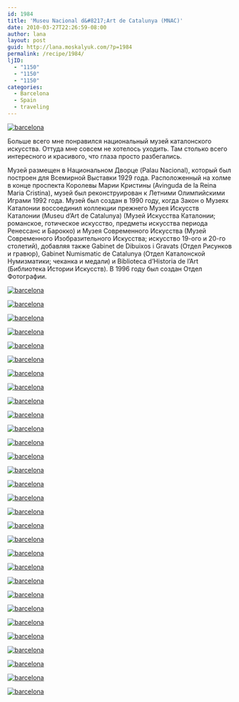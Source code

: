 ```yaml
---
id: 1984
title: 'Museu Nacional d&#8217;Art de Catalunya (MNAC)'
date: 2010-03-27T22:26:59-08:00
author: lana
layout: post
guid: http://lana.moskalyuk.com/?p=1984
permalink: /recipe/1984/
ljID:
  - "1150"
  - "1150"
  - "1150"
categories:
  - Barcelona
  - Spain
  - traveling
---
```

<a class="flickr-image alignnone" title="barcelona" href="http://www.flickr.com/photos/67405678@N00/4468396391/" target="_blank"><img src="http://farm5.static.flickr.com/4001/4468396391_9894b4f2f0.jpg" alt="barcelona" /></a>

Больше всего мне понравился национальный музей каталонского искусства. Оттуда мне совсем не хотелось уходить. Там столько всего интересного и красивого, что глаза просто разбегались.

Музей размещен в Национальном Дворце (Palau Nacional), который был построен для Всемирной Выставки 1929 года. Расположенный на холме в конце проспекта Королевы Марии Кристины (Avinguda de la Reina Maria Cristina), музей был реконструирован к Летними Олимпийскими Играми 1992 года. Музей был создан в 1990 году, когда Закон о Музеях Каталонии воссоединил коллекции прежнего Музея Искусств Каталонии (Museu d&#8217;Art de Catalunya) (Музей Искусства Каталонии; романское, готическое искусство, предметы искусства периода Ренессанс и Барокко) и Музея Современного Искусства (Музей Современного Изобразительного Искусства; искусство 19-ого и 20-го столетий), добавляя также Gabinet de Dibuixos i Gravats (Отдел Рисунков и гравюр), Gabinet Numismatic de Catalunya (Отдел Каталонской Нумизматики; чеканка и медали) и Biblioteca d&#8217;Historia de l&#8217;Art (Библиотека Истории Искусств). В 1996 году был создан Отдел Фотографии.

<a class="flickr-image alignnone" title="barcelona" href="http://www.flickr.com/photos/67405678@N00/4468444797/" target="_blank"><img src="http://farm3.static.flickr.com/2749/4468444797_0c46fed589.jpg" alt="barcelona" /></a>

<a class="flickr-image alignnone" title="barcelona" href="http://www.flickr.com/photos/67405678@N00/4468396859/" target="_blank"><img src="http://farm3.static.flickr.com/2707/4468396859_b0ffd07a9f.jpg" alt="barcelona" /></a>

<a class="flickr-image alignnone" title="barcelona" href="http://www.flickr.com/photos/67405678@N00/4469174084/" target="_blank"><img src="http://farm5.static.flickr.com/4065/4469174084_8089f5abd1.jpg" alt="barcelona" /></a>

<!--more-->

<a class="flickr-image alignnone" title="barcelona" href="http://www.flickr.com/photos/67405678@N00/4469175922/" target="_blank"><img src="http://farm5.static.flickr.com/4025/4469175922_4c0deaa7a4.jpg" alt="barcelona" /></a>

<a class="flickr-image alignnone" title="barcelona" href="http://www.flickr.com/photos/67405678@N00/4468402463/" target="_blank"><img src="http://farm5.static.flickr.com/4004/4468402463_f7d802a30c.jpg" alt="barcelona" /></a>

<a class="flickr-image alignnone" title="barcelona" href="http://www.flickr.com/photos/67405678@N00/4468403493/" target="_blank"><img src="http://farm5.static.flickr.com/4054/4468403493_873cab4904.jpg" alt="barcelona" /></a>

<a class="flickr-image alignnone" title="barcelona" href="http://www.flickr.com/photos/67405678@N00/4468405459/" target="_blank"><img src="http://farm5.static.flickr.com/4010/4468405459_706464453f.jpg" alt="barcelona" /></a>

<a class="flickr-image alignnone" title="barcelona" href="http://www.flickr.com/photos/67405678@N00/4468406819/" target="_blank"><img src="http://farm5.static.flickr.com/4061/4468406819_252bebd5c1.jpg" alt="barcelona" /></a>

<a class="flickr-image alignnone" title="barcelona" href="http://www.flickr.com/photos/67405678@N00/4469182820/" target="_blank"><img src="http://farm5.static.flickr.com/4017/4469182820_70a0912570.jpg" alt="barcelona" /></a>

<a class="flickr-image alignnone" title="barcelona" href="http://www.flickr.com/photos/67405678@N00/4469183644/" target="_blank"><img src="http://farm5.static.flickr.com/4066/4469183644_2f2f2153f0.jpg" alt="barcelona" /></a>

<a class="flickr-image alignnone" title="barcelona" href="http://www.flickr.com/photos/67405678@N00/4468408661/" target="_blank"><img src="http://farm5.static.flickr.com/4024/4468408661_f60480f584.jpg" alt="barcelona" /></a>

<a class="flickr-image alignnone" title="barcelona" href="http://www.flickr.com/photos/67405678@N00/4468410749/" target="_blank"><img src="http://farm5.static.flickr.com/4044/4468410749_d50caff111.jpg" alt="barcelona" /></a>

<a class="flickr-image alignnone" title="barcelona" href="http://www.flickr.com/photos/67405678@N00/4469187740/" target="_blank"><img src="http://farm3.static.flickr.com/2730/4469187740_2aef7a6e9a.jpg" alt="barcelona" /></a>

<a class="flickr-image alignnone" title="barcelona" href="http://www.flickr.com/photos/67405678@N00/4468413909/" target="_blank"><img src="http://farm3.static.flickr.com/2697/4468413909_67198c7eee.jpg" alt="barcelona" /></a>

<a class="flickr-image alignnone" title="barcelona" href="http://www.flickr.com/photos/67405678@N00/4469190410/" target="_blank"><img src="http://farm3.static.flickr.com/2757/4469190410_592e741e89.jpg" alt="barcelona" /></a>

<a class="flickr-image alignnone" title="barcelona" href="http://www.flickr.com/photos/67405678@N00/4468414527/" target="_blank"><img src="http://farm5.static.flickr.com/4037/4468414527_d829516000.jpg" alt="barcelona" /></a>

<a class="flickr-image alignnone" title="barcelona" href="http://www.flickr.com/photos/67405678@N00/4469192664/" target="_blank"><img src="http://farm3.static.flickr.com/2730/4469192664_5c74655b99.jpg" alt="barcelona" /></a>

<a class="flickr-image alignnone" title="barcelona" href="http://www.flickr.com/photos/67405678@N00/4468418565/" target="_blank"><img src="http://farm3.static.flickr.com/2759/4468418565_8c32c64de2.jpg" alt="barcelona" /></a>

<a class="flickr-image alignnone" title="barcelona" href="http://www.flickr.com/photos/67405678@N00/4469194692/" target="_blank"><img src="http://farm3.static.flickr.com/2714/4469194692_b2d05f707c.jpg" alt="barcelona" /></a>

<a class="flickr-image alignnone" title="barcelona" href="http://www.flickr.com/photos/67405678@N00/4468419575/" target="_blank"><img src="http://farm3.static.flickr.com/2721/4468419575_7372b2d20c.jpg" alt="barcelona" /></a>

<a class="flickr-image alignnone" title="barcelona" href="http://www.flickr.com/photos/67405678@N00/4468420071/" target="_blank"><img src="http://farm3.static.flickr.com/2727/4468420071_5812c8c3ed.jpg" alt="barcelona" /></a>

<a class="flickr-image alignnone" title="barcelona" href="http://www.flickr.com/photos/67405678@N00/4468421655/" target="_blank"><img src="http://farm5.static.flickr.com/4067/4468421655_7658f902df.jpg" alt="barcelona" /></a>

<a class="flickr-image alignnone" title="barcelona" href="http://www.flickr.com/photos/67405678@N00/4469199468/" target="_blank"><img src="http://farm5.static.flickr.com/4008/4469199468_d58fc6e90b.jpg" alt="barcelona" /></a>

<a class="flickr-image alignnone" title="barcelona" href="http://www.flickr.com/photos/67405678@N00/4469201784/" target="_blank"><img src="http://farm5.static.flickr.com/4009/4469201784_69c6c8a46e.jpg" alt="barcelona" /></a>

<a class="flickr-image alignnone" title="barcelona" href="http://www.flickr.com/photos/67405678@N00/4469204048/" target="_blank"><img src="http://farm3.static.flickr.com/2474/4469204048_20e98b516a.jpg" alt="barcelona" /></a>

<a class="flickr-image alignnone" title="barcelona" href="http://www.flickr.com/photos/67405678@N00/4468429925/" target="_blank"><img src="http://farm3.static.flickr.com/2777/4468429925_ed6ac84c82.jpg" alt="barcelona" /></a>

<a class="flickr-image alignnone" title="barcelona" href="http://www.flickr.com/photos/67405678@N00/4469209336/" target="_blank"><img src="http://farm5.static.flickr.com/4021/4469209336_1679d0b786.jpg" alt="barcelona" /></a>

<a class="flickr-image alignnone" title="barcelona" href="http://www.flickr.com/photos/67405678@N00/4469210324/" target="_blank"><img src="http://farm5.static.flickr.com/4065/4469210324_4270e22c0b.jpg" alt="barcelona" /></a>

<a class="flickr-image alignnone" title="barcelona" href="http://www.flickr.com/photos/67405678@N00/4468394221/" target="_blank"><img src="http://farm3.static.flickr.com/2794/4468394221_cd134a381e.jpg" alt="barcelona" /></a>

<a class="flickr-image alignnone" title="barcelona" href="http://www.flickr.com/photos/67405678@N00/4468436231/" target="_blank"><img src="http://farm3.static.flickr.com/2715/4468436231_b3ec8a47ef.jpg" alt="barcelona" /></a>